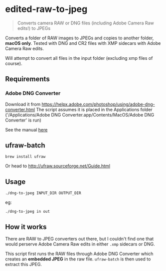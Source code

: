 # edited-raw-to-jpeg

>   Converts camera RAW or DNG files (including Adobe Camera Raw edits!) to
JPEGs

Converts a folder of RAW images to JPEGs and copies to another folder, **macOS
only**.
Tested with DNG and CR2 files with XMP sidecars with Adobe Camera Raw edits.

Will attempt to convert all files in the input folder (excluding xmp files of
course).

## Requirements

### Adobe DNG Converter
Download it from https://helpx.adobe.com/photoshop/using/adobe-dng-converter.html
The script assumes it is placed in the Applications folder
('/Applications/Adobe DNG Converter.app/Contents/MacOS/Adobe DNG Converter' is
run)

See the manual [here](http://wwwimages.adobe.com/www.adobe.com/content/dam/acom/en/products/photoshop/pdfs/dng_commandline.pdf)

## ufraw-batch

```
brew install ufraw
```

Or head to http://ufraw.sourceforge.net/Guide.html

## Usage

```
./dng-to-jpeg INPUT_DIR OUTPUT_DIR
```
eg:

```
./dng-to-jpeg in out
```

## How it works

There are RAW to JPEG converters out there, but I couldn't find one that would
perserve Adobe Camera Raw edits in either `.xmp` sidecars or DNG.

This script first runs the RAW files through Adobe DNG Converter which creates
an **embedded JPEG** in the raw file. `ufraw-batch` is then used to extract this
JPEG.

